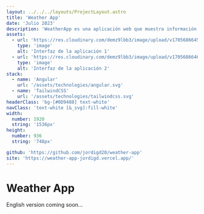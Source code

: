 ```yaml
---
layout: ../../../layouts/ProjectLayout.astro
title: 'Weather App'
date: 'Julio 2023'
description: 'WeatherApp es una aplicación web que muestra información sobre el pronóstico del tiempo en la ubicación actual del usuario o sobre cualquier otra ciudad.'
assets: 
  - url: 'https://res.cloudinary.com/demz9lbb3/image/upload/v1705686645/weather-app/acatm5xjwiro98e7sb7d.webp'
    type: 'image' 
    alt: 'Interfaz de la aplicación 1'
  - url: 'https://res.cloudinary.com/demz9lbb3/image/upload/v1705686646/weather-app/mawivpear3zb0wk0h7bk.webp'
    type: 'image' 
    alt: 'Interfaz de la aplicación 2'
stack:       
  - name: 'Angular'
    url: '/assets/technologies/angular.svg'
  - name: 'TailwindCSS'
    url: '/assets/technologies/tailwindcss.svg'
headerClass: 'bg-[#0D9488] text-white'
navClass: 'text-white [&_svg]:fill-white'
width: 
  number: 1920
  string: '1536px'
height:
  number: 936
  string: '748px'

github: 'https://github.com/jordigd20/weather-app'
site: 'https://weather-app-jordigd.vercel.app/'
---
```


# Weather App

English version coming soon...